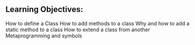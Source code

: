 ## Learning Objectives:

How to define a Class
How to add methods to a class
Why and how to add a static method to a class
How to extend a class from another
Metaprogramming and symbols